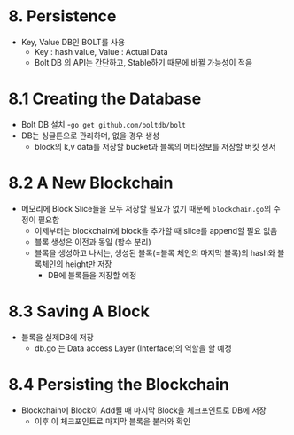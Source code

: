 # 8. Persistence
- Key, Value DB인 BOLT를 사용
  - Key : hash value, Value : Actual Data
  - Bolt DB 의 API는 간단하고, Stable하기 때문에 바뀔 가능성이 적음

# 8.1 Creating the Database
- Bolt DB 설치
  -`go get github.com/boltdb/bolt`
- DB는 싱글톤으로 관리하며, 없을 경우 생성
  - block의 k,v data를 저장할 bucket과 블록의 메타정보를 저장할 버킷 생서
  
# 8.2 A New Blockchain
- 메모리에 Block Slice들을 모두 저장할 필요가 없기 때문에 `blockchain.go`의 수정이 필요함
  - 이제부터는 blockchain에 block을 추가할 때 slice를 append할 필요 없음
  - 블록 생성은 이전과 동일 (함수 분리)
  - 블록을 생성하고 나서는, 생성된 블록(=블록 체인의 마지막 블록)의 hash와 블록체인의 height만 저장
    - DB에 블록들을 저장할 예정

# 8.3 Saving A Block
- 블록을 실제DB에 저장
  - db.go 는 Data access Layer (Interface)의 역할을 할 예정  

# 8.4 Persisting the Blockchain
- Blockchain에 Block이 Add될 때 마지막 Block을 체크포인트로 DB에 저장
  - 이후 이 체크포인트로 마지막 블록을 불러와 확인
